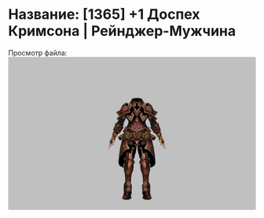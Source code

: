 # Название: [1365] +1 Доспех Кримсона | Рейнджер-Мужчина

Просмотр файла:
![p020010.png](p020010.png)